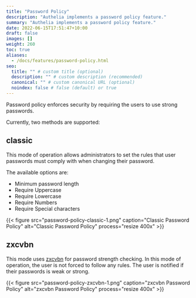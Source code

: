 ```yaml
---
title: "Password Policy"
description: "Authelia implements a password policy feature."
summary: "Authelia implements a password policy feature."
date: 2022-06-15T17:51:47+10:00
draft: false
images: []
weight: 260
toc: true
aliases:
  - /docs/features/password-policy.html
seo:
  title: "" # custom title (optional)
  description: "" # custom description (recommended)
  canonical: "" # custom canonical URL (optional)
  noindex: false # false (default) or true
---
```


Password policy enforces security by requiring the users to use strong passwords.

Currently, two methods are supported:

## classic

This mode of operation allows administrators to set the rules that user passwords must comply with when changing their
password.

The available options are:

* Minimum password length
* Require Uppercase
* Require Lowercase
* Require Numbers
* Require Special characters

{{< figure src="password-policy-classic-1.png" caption="Classic Password Policy" alt="Classic Password Policy" process="resize 400x" >}}

## zxcvbn

This mode uses [zxcvbn](https://github.com/dropbox/zxcvbn) for password strength checking. In this mode of operation,
the user is not forced to follow any rules. The user is notified if their passwords is weak or strong.

{{< figure src="password-policy-zxcvbn-1.png" caption="zxcvbn Password Policy" alt="zxcvbn Password Policy" process="resize 400x" >}}
